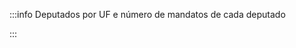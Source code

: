 <script setup>

import * as Plot from "@observablehq/plot";
import * as d3 from "d3";
import {ref, shallowRef, onMounted} from "vue";

import DeputadosPorEstado from '../components/DeputadosPorEstado.vue';

</script>

:::info Deputados por UF e número de mandatos de cada deputado
<!-- <br /> -->
<DeputadosPorEstado />

:::